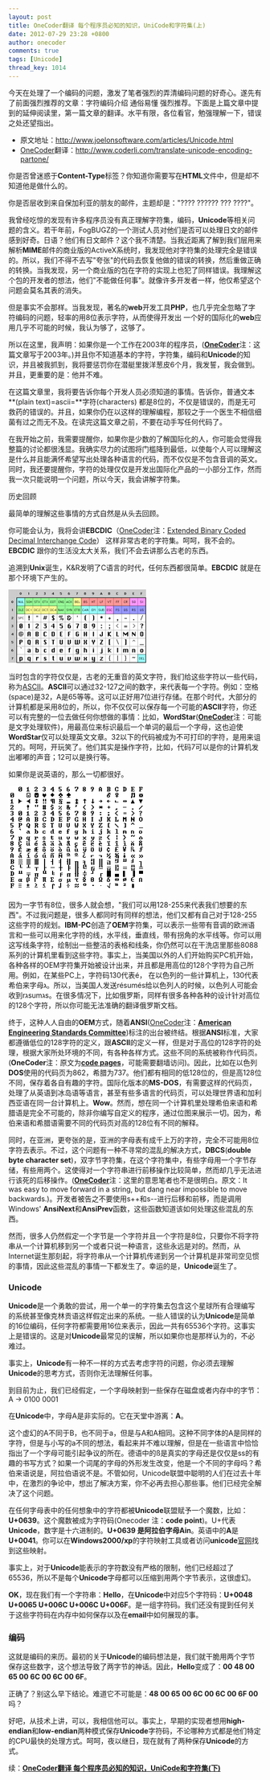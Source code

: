 ```yaml
---
layout: post
title: OneCoder翻译 每个程序员必知的知识，UniCode和字符集(上)
date: 2012-07-29 23:28 +0800
author: onecoder
comments: true
tags: [Unicode]
thread_key: 1014
---
```

今天在处理了一个编码的问题，激发了笔者强烈的弄清编码问题的好奇心。遂先有了前面强烈推荐的文章：字符编码介绍 通俗易懂 强烈推荐。下面是上篇文章中提到的延伸阅读里，第一篇文章的翻译。水平有限，各位看官，勉强理解一下，错误之处还望指出。

- 原文地址：<a href="http://www.joelonsoftware.com/articles/Unicode.html" target="\_blank">http://www.joelonsoftware.com/articles/Unicode.html</a>
- <a href="http://www.coderli.com" target="\_blank">OneCoder</a>翻译：<a href="http://www.coderli.com/translate-unicode-encoding-partone/" target="\_blank">http://www.coderli.com/translate-unicode-encoding-partone/</a>

你是否曾迷惑于**Content-Type**标签？你知道你需要写在**HTML**文件中，但是却不知道他是做什么的。

你是否层收到来自保加利亚的朋友的邮件，主题却是："???? ?????? ??? ????"。	

我曾经吃惊的发现有许多程序员没有真正理解字符集，编码，**Unicode**等相关问题的含义。若干年前，FogBUGZ的一个测试人员对他们是否可以处理日文的邮件感到好奇。日语？他们有日文邮件？这个我不清楚。当我近距离了解到我们层用来解析**MIME**邮件的商业版的ActiveX系统时，我发现他对字符集的处理完全是错误的。所以，我们不得不去写"夸张"的代码去恢复他做的错误的转换，然后重做正确的转换。当我发现，另一个商业版的包在字符的实现上也犯了同样错误。我理解这个包的开发者的想法，他们"不能做任何事"。就像许多开发者一样，他仅希望这个问题会莫名其表的消失。

但是事实不会那样。当我发现，著名的**web**开发工具**PHP**，也几乎完全忽略了字符编码的问题，轻率的用8位表示字符，从而使得开发出 一个好的国际化的**web**应用几乎不可能的时候，我认为够了，这够了。

所以在这里，我声明：如果你是一个工作在2003年的程序员，(<a href="http://www.coderli.com/" target="\_blank">**OneCoder**</a>注：这篇文章写于2003年。)并且你不知道基本的字符，字符集，编码和**Unicode**的知识，并且被我抓到，我将要惩罚你在潜艇里拨洋葱皮6个月，我发誓，我会做到。并且，更重要的是：他并不难。

在这篇文章里，我将要告诉你每个开发人员必须知道的事情。告诉你，普通文本**(plain text)=ascii=**字符(characters) 都是8位的，不仅是错误的，而是无可救药的错误的。并且，如果你仍在以这样的理解编程，那较之于一个医生不相信细菌有过之而无不及。在读完这篇文章之前，不要在动手写任何代码了。

在我开始之前，我需要提醒你，如果你是少数的了解国际化的人，你可能会觉得我整篇的讨论都很浅显。我确实尽力的试图将门槛降到最低，以使每个人可以理解这是什么并且能满怀希望写出处理各种语言的代码，而不仅仅是不包含音调的英文。同时，我还要提醒你，字符的处理仅仅是开发出国际化产品的一小部分工作，然而我一次只能说明一个问题，所以今天，我会讲解字符集。

历史回顾

最简单的理解这些事情的方式自然是从头去回顾。

你可能会认为，我将会讲**EBCDIC**（<a href="http://www.coderli.com/" target="\_blank">OneCoder</a>注：<a href="http://zh.wikipedia.org/wiki/EBCDIC" target="\_blank">Extended Binary Coded Decimal Interchange Code</a>） 这样非常古老的字符集。呵呵，我不会的。**EBCDIC** 跟你的生活没太大关系，我们不会去讲那么古老的东西。

追溯到**Unix**诞生，K&R发明了C语言的时代，任何东西都很简单。**EBCDIC** 就是在那个环境下产生的。

![](/images/post/unicode-one/ascii.png)

当时包含的字符仅仅是，古老的无重音的英文字符，我们给这些字符以一些代码，称为<a href="http://www.robelle.com/library/smugbook/ascii.html" target="\_blank">ASCII</a>。**ASCII**可以通过32-127之间的数字，来代表每一个字符。例如：空格(space)是32，A是65等等。这可以正好用7位进行存储。在那个时代，大部分的计算机都是采用8位的，所以，你不仅仅可以保存每一个可能的**ASCII**字符，你还可以有完整的一位去做任何你想做的事情：比如，**WordStar**(<a href="http://www.coderli.com/" target="\_blank">**OneCoder**</a>注：可能是文字处理软件)，用最高位来标识最后一个单词的最后一个字母，这也迫使**WordStar**仅可以处理英文文章。32以下的代码被成为不可打印的字符，是用来诅咒的。呵呵，开玩笑了。他们其实是操作字符，比如，代码7可以是你的计算机发出嘟嘟的声音；12可以是换行等。

如果你是说英语的，那么一切都很好。

![](/images/post/unicode-one/oem.png)

因为一字节有8位，很多人就会想，"我们可以用128-255来代表我们想要的东西"。不过我问题是，很多人都同时有同样的想法，他们又都有自己对于128-255这些字符的规划。**IBM-PC**创造了**OEM**字符集，可以表示一些带有音调的欧洲语言和一些可以用来化字符的线，水平线，垂直线，带有拐角的水平线等。你可以用这写线条字符，绘制出一些整洁的表格和线条，你仍然可以在干洗店里那些8088系列的计算机里看到这些字符。事实上，当美国以外的人们开始购买PC机开始，各种各样的OEM字符集开始被设计出来，并且都是用高位的128个字符为自己所用。例如，在某些PC上，字符码130代表&eacute;， 在以色列的一些计算机上，130代表希伯来字母ג。所以，当美国人发送r&eacute;sum&eacute;s给以色列人的时候，以色列人可能会收到rגsumגs。在很多情况下，比如俄罗斯，同样有很多各种各种的设计针对高位的128个字符，所以你可能无法准确的翻译俄罗斯文档。

终于，这种人人自由的**OEM**方式，随着**ANSI**(<a href="http://www.coderli.com/" target="\_blank">OneCoder</a>注：<a href="http://baike.baidu.com/view/185282.htm" target="\_blank">**American Engineering Standards Committee**</a>)标注的出台被终结。根据**ANSI**标准，大家都遵循低位的128字符的定义，跟**ASCII**的定义一样，但是对于高位的128字符的处理，根据大家所处环境的不同，有各种各样方式。这些不同的系统被称作代码页。(**OneCoder**注：原文为<a href="http://www.i18nguy.com/unicode/codepages.html#msftdos" target="\_blank">**code pages**</a>，可能需要翻墙访问)。因此，比如在以色列**DOS**使用的代码页为862，希腊为737。他们都有相同的低128位的，但是高128位不同，保存着各自有趣的字符。国际化版本的**MS-DOS**，有需要这样的代码页，处理了从英语到冰岛语等语言，甚至有些多语言的代码页，可以处理世界语和加利西亚语在同一台计算机上。**Wow**。然而，想在同一个计算机里处理希伯来语和希腊语是完全不可能的，除非你编写自定义的程序，通过位图来展示一切。因为，希伯来语和希腊语需要不同的代码页对高的128位有不同的解释。

同时，在亚洲，更夸张的是，亚洲的字母表有成千上万的字符，完全不可能用8位字符去表示。不过，这个问题有一种不寻常的混乱的解决方式，**DBCS**(**double byte character set**)，双字节字符集，在这个字符集中，有些字母用一个字节存储，有些用两个。这使得对一个字符串进行前移操作比较简单，然而却几乎无法进行该死的后移操作。(<a href="http://www.coderli.com" target="\_blank">**OneCoder**</a>注：这里的意思笔者也不是很明白。原文：It was easy to move forward in a string, but dang near impossible to move backwards.)。开发者被告之不要使用s++和s--进行后移和前移，而是调用Windows&#39; **AnsiNext**和**AnsiPrev**函数，这些函数知道该如何处理这些混乱的东西。

然而，很多人仍然假定一个字节是一个字符并且一个字符是8位，只要你不将字符串从一个计算机移到另一个或者只说一种语言，这些永远是对的。然而，从Internet诞生那刻起，将字符串从一个计算机传递到另一个计算机是非常司空见惯的事情，因此这些混乱的事情一下都发生了。幸运的是，**Unicode**诞生了。	

### Unicode

**Unicode**是一个勇敢的尝试，用一个单一的字符集去包含这个星球所有合理编写的系统甚至像克林贡语这样假定出来的系统。一些人错误的认为**Unicode**是简单的16位编码，任何字符都需要用16位来表示，因此一共有65536个字符。这事实上是错误的。这是对**Unicode**最常见的误解，所以如果你也是那样认为的，不必难过。

事实上，**Unicode**有一种不一样的方式去考虑字符的问题，你必须去理解**Unicode**的思考方式，否则你无法理解任何事。

到目前为止，我们已经假定，一个字母映射到一些保存在磁盘或者内存中的字节：A -> 0100 0001

在**Unicode**中，字母A是非实际的。它在天堂中游离：**A**。

这个虚幻的A不同于B，也不同于a，但是与A和A相同。这种不同字体的A是同样的字符，但是与小写的a不同的想法，看起来并不难以理解，但是在一些语言中恰恰指出了一个字母可能引起争议的所在。德语中的&szlig;是真实的字母还是仅仅是ss的有趣的书写方式？如果一个词尾的字母的外形发生改变，他是一个不同的字母吗？希伯来语说是，阿拉伯语说不是。不管如何，Unicode联盟中聪明的人们在过去十年中，在激烈的争论中，想出了解决方案，你不必再去担心那些事。他们已经完全解决了这个问题。

在任何字母表中的任何想象中的字符都被**Unicode**联盟赋予一个魔数，比如：**U+0639**。这个魔数被成为字符码(Onecoder 注：**code point**)。U+代表**Unicode**，数字是十六进制的。**U+0639 **是阿拉伯字母**Ain**。英语中的**A**是**U+0041**。你可以在**Windows2000/xp**的字符映射工具或者访问**unicode**<a href="http://www.unicode.org/" target="\_blank">官网</a>找到这些映射。

事实上，对于**Unicode**能表示的字符数没有严格的限制，他们已经超过了65536，所以不是每个**Unicode**字母都可以压缩到用两个字节表示，这很虚幻。

**OK**，现在我们有一个字符串：**Hello**，在**Unicode**中对应5个字符码：**U+0048 U+0065 U+006C U+006C U+006F**。是一组字符码。我们还没有提到任何关于这些字符码在内存中如何保存以及在**email**中如何展现的事。

### 编码

这就是编码的来历。最初的关于**Unicode**的编码想法是，我们就干脆用两个字节保存这些数字，这个想法导致了两字节的神话。因此，**Hello**变成了：**00 48 00 65 00 6C 00 6C 00 6F**。

正确了？别这么早下结论。难道它不可能是：**48 00 65 00 6C 00 6C 00 6F 00** 吗？

好吧，从技术上讲，可以，我相信他可以。事实上，早期的实现者想用**high-endian**和**low-endian**两种模式保存**Unicode**字符码，不论哪种方式都是他们特定的CPU最快的处理方式。呵呵，夜以继日，现在就有了两种保存**Unicode**的方式。	


续：[**OneCoder翻译 每个程序员必知的知识，UniCode和字符集(下)**](https://www.coderli.com/translate-unicode-encoding-parttwo/)